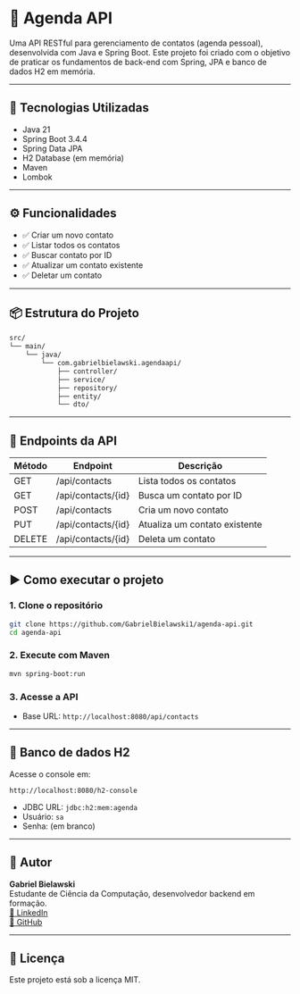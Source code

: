 # 📇 Agenda API

Uma API RESTful para gerenciamento de contatos (agenda pessoal), desenvolvida com Java e Spring Boot. Este projeto foi criado com o objetivo de praticar os fundamentos de back-end com Spring, JPA e banco de dados H2 em memória.

---

## 🚀 Tecnologias Utilizadas

- Java 21
- Spring Boot 3.4.4
- Spring Data JPA
- H2 Database (em memória)
- Maven
- Lombok

---

## ⚙️ Funcionalidades

- ✅ Criar um novo contato
- ✅ Listar todos os contatos
- ✅ Buscar contato por ID
- ✅ Atualizar um contato existente
- ✅ Deletar um contato

---

## 📦 Estrutura do Projeto

```bash
src/
└── main/
    └── java/
        └── com.gabrielbielawski.agendaapi/
            ├── controller/
            ├── service/
            ├── repository/
            ├── entity/
            └── dto/
```

---

## 📌 Endpoints da API

| Método | Endpoint                 | Descrição                      |
|--------|--------------------------|--------------------------------|
| GET    | /api/contacts            | Lista todos os contatos        |
| GET    | /api/contacts/{id}       | Busca um contato por ID        |
| POST   | /api/contacts            | Cria um novo contato           |
| PUT    | /api/contacts/{id}       | Atualiza um contato existente  |
| DELETE | /api/contacts/{id}       | Deleta um contato              |

---

## ▶️ Como executar o projeto

### 1. Clone o repositório
```bash
git clone https://github.com/GabrielBielawski1/agenda-api.git
cd agenda-api
```

### 2. Execute com Maven
```bash
mvn spring-boot:run
```

### 3. Acesse a API
- Base URL: `http://localhost:8080/api/contacts`

---

## 🧪 Banco de dados H2

Acesse o console em:

```
http://localhost:8080/h2-console
```

- JDBC URL: `jdbc:h2:mem:agenda`
- Usuário: `sa`
- Senha: (em branco)

---

## 👤 Autor

**Gabriel Bielawski**  
Estudante de Ciência da Computação, desenvolvedor backend em formação.  
[🔗 LinkedIn](https://www.linkedin.com/in/gabrielbielawski)  
[🐙 GitHub](https://github.com/GabrielBielawski1)

---

## 📝 Licença

Este projeto está sob a licença MIT.
